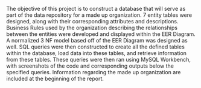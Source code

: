 The objective of this project is to construct a database that will serve as part of the data repository for a made up organization. 7 entity tables were designed, along with their corresponding attributes and descriptions. Business Rules used by the organization describing the relationships between the entities were developed and displayed within the EER Diagram. A normalized 3 NF model based off of the EER Diagram was designed as well. SQL queries were then constructed to create all the defined tables within the database, load data into these tables, and retrieve information from these tables. These queries were then ran using MySQL Workbench, with screenshots of the code and corresponding outputs below the specified queries. Information regarding the made up organization are included at the beginning of the report.
